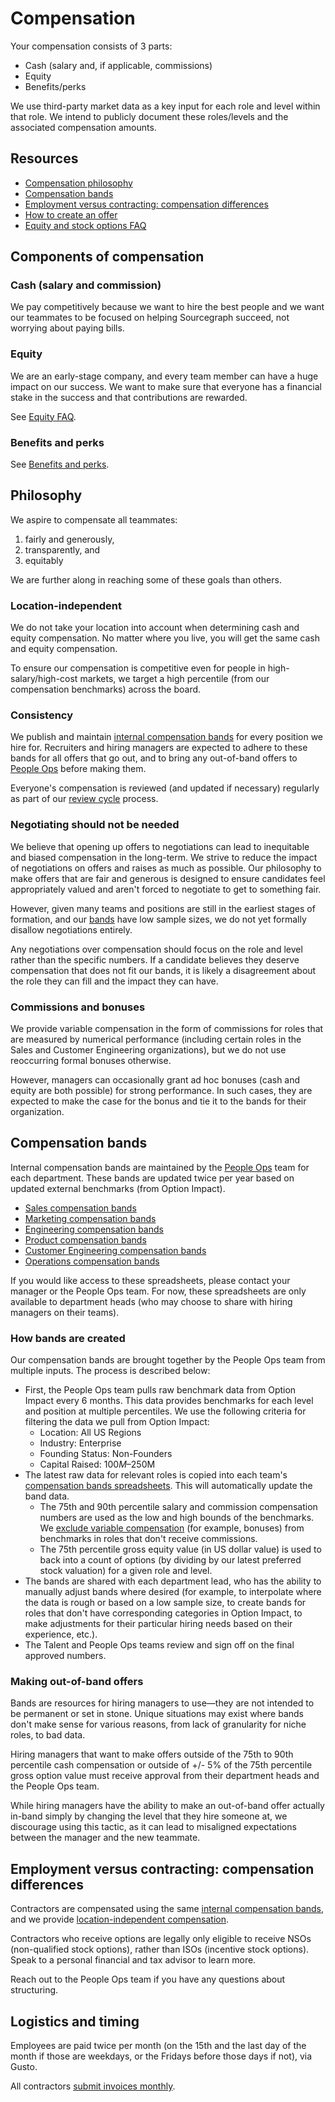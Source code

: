 # Compensation

Your compensation consists of 3 parts:

- Cash (salary and, if applicable, commissions)
- Equity
- Benefits/perks

We use third-party market data as a key input for each role and level within that role. We intend to publicly document these roles/levels and the associated compensation amounts.

## Resources

- [Compensation philosophy](#philosophy)
- [Compensation bands](#compensation-bands)
- [Employment versus contracting: compensation differences](#employment-versus-contracting-compensation-differences)
- [How to create an offer](offers.md)
- [Equity and stock options FAQ](equity-faq.md)

## Components of compensation

### Cash (salary and commission)

We pay competitively because we want to hire the best people and we want our teammates to be focused on helping Sourcegraph succeed, not worrying about paying bills.

### Equity

We are an early-stage company, and every team member can have a huge impact on our success. We want to make sure that everyone has a financial stake in the success and that contributions are rewarded.

See [Equity FAQ](equity-faq.md).

### Benefits and perks

See [Benefits and perks](../benefits-and-perks.md).

## Philosophy

We aspire to compensate all teammates:

1. fairly and generously,
1. transparently, and
1. equitably

We are further along in reaching some of these goals than others.

### Location-independent

We do not take your location into account when determining cash and equity compensation. No matter where you live, you will get the same cash and equity compensation.

To ensure our compensation is competitive even for people in high-salary/high-cost markets, we target a high percentile (from our compensation benchmarks) across the board.

### Consistency

We publish and maintain [internal compensation bands](#compensation-bands) for every position we hire for. Recruiters and hiring managers are expected to adhere to these bands for all offers that go out, and to bring any out-of-band offers to [People Ops](../index.md) before making them.

Everyone's compensation is reviewed (and updated if necessary) regularly as part of our [review cycle](https://about.sourcegraph.com/handbook/people-ops/review-cycles/index.md) process.

### Negotiating should not be needed

We believe that opening up offers to negotiations can lead to inequitable and biased compensation in the long-term. We strive to reduce the impact of negotiations on offers and raises as much as possible. Our philosophy to make offers that are fair and generous is designed to ensure candidates feel appropriately valued and aren't forced to negotiate to get to something fair.

However, given many teams and positions are still in the earliest stages of formation, and our [bands](#compensation-bands) have low sample sizes, we do not yet formally disallow negotiations entirely.

Any negotiations over compensation should focus on the role and level rather than the specific numbers. If a candidate believes they deserve compensation that does not fit our bands, it is likely a disagreement about the role they can fill and the impact they can have.

### Commissions and bonuses

We provide variable compensation in the form of commissions for roles that are measured by numerical performance (including certain roles in the Sales and Customer Engineering organizations), but we do not use reoccurring formal bonuses otherwise.

However, managers can occasionally grant ad hoc bonuses (cash and equity are both possible) for strong performance. In such cases, they are expected to make the case for the bonus and tie it to the bands for their organization.

## Compensation bands

Internal compensation bands are maintained by the [People Ops](../index.md) team for each department. These bands are updated twice per year based on updated external benchmarks (from Option Impact). 

- [Sales compensation bands](https://docs.google.com/spreadsheets/d/1o-1__fJY079LioUioLUAJkEZKGJBWijVoP_WtZGNyLk)
- [Marketing compensation bands](https://docs.google.com/spreadsheets/d/1ER9PvuZxY-V1wP_paRiTKt3Kup9wB60-Dy1m__Taanc)
- [Engineering compensation bands](https://docs.google.com/spreadsheets/d/1ywMdWxL8jCpGRXvEIY-bCVD4d4OZNRvz6-Gn4Spg4XU)
- [Product compensation bands](https://docs.google.com/spreadsheets/d/1crngPVeZI-UcIzAmJphUhx-7eAOAm8kFbyOKs3GPFv4)
- [Customer Engineering compensation bands](https://docs.google.com/spreadsheets/d/1UVQ20MWjjRkOxJifQR-9OrgbJzih3mcYvAHMeMhd03Q)
- [Operations compensation bands](https://docs.google.com/spreadsheets/d/1x-MnymL9uw6xvyKQCX331W5w778rTwYAw3AJ_picnvU)

If you would like access to these spreadsheets, please contact your manager or the People Ops team. For now, these spreadsheets are only available to department heads (who may choose to share with hiring managers on their teams).

### How bands are created

Our compensation bands are brought together by the People Ops team from multiple inputs. The process is described below:

- First, the People Ops team pulls raw benchmark data from Option Impact every 6 months. This data provides benchmarks for each level and position at multiple percentiles. We use the following criteria for filtering the data we pull from Option Impact:
  - Location: All US Regions
  - Industry: Enterprise
  - Founding Status: Non-Founders
  - Capital Raised: $100M–$250M
- The latest raw data for relevant roles is copied into each team's [compensation bands spreadsheets](#compensation-bands). This will automatically update the band data.
  - The 75th and 90th percentile salary and commission compensation numbers are used as the low and high bounds of the benchmarks. We [exclude variable compensation](#commissions-and-bonuses) (for example, bonuses) from benchmarks in roles that don't receive commissions.
  - The 75th percentile gross equity value (in US dollar value) is used to back into a count of options (by dividing by our latest preferred stock valuation) for a given role and level.
- The bands are shared with each department lead, who has the ability to manually adjust bands where desired (for example, to interpolate where the data is rough or based on a low sample size, to create bands for roles that don't have corresponding categories in Option Impact, to make adjustments for their particular hiring needs based on their experience, etc.).
- The Talent and People Ops teams review and sign off on the final approved numbers.

### Making out-of-band offers

Bands are resources for hiring managers to use—they are not intended to be permanent or set in stone. Unique situations may exist where bands don't make sense for various reasons, from lack of granularity for niche roles, to bad data.

Hiring managers that want to make offers outside of the 75th to 90th percentile cash compensation or outside of +/- 5% of the 75th percentile gross option value must receive approval from their department heads and the People Ops team.

While hiring managers have the ability to make an out-of-band offer actually in-band simply by changing the level that they hire someone at, we discourage using this tactic, as it can lead to misaligned expectations between the manager and the new teammate.

## Employment versus contracting: compensation differences

Contractors are compensated using the same [internal compensation bands](#compensation-bands), and we provide [location-independent compensation](#location-independent).

Contractors who receive options are legally only eligible to receive NSOs (non-qualified stock options), rather than ISOs (incentive stock options). Speak to a personal financial and tax advisor to learn more.

Reach out to the People Ops team if you have any questions about structuring.

## Logistics and timing

Employees are paid twice per month (on the 15th and the last day of the month if those are weekdays, or the Fridays before those days if not), via Gusto.

All contractors [submit invoices monthly](../invoices.md).
